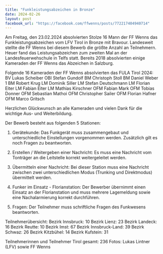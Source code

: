 ```yaml
---
title: "Funkleistungsabzeichen in Bronze"
date: 2024-02-26
layout: post
facebook_url: "https://facebook.com/ffwenns/posts/772217404940714"
---
```


Am Freitag, den 23.02.2024 absolvierten Stolze 16 Mann der FF Wenns das Funkleistungsabzeichen vom LFV Tirol in Bronze mit Bravour. Landesweit stellte die FF Wenns bei diesem Bewerb die größte Anzahl an Teilnehmern. Heuer fand das Leistungsabzeichen zum zweiten Mal an der Landesfeuerwehschule in Telfs statt. Bereits 2018 absolvierten einige Kameraden der FF Wenns das Abzeichen in Salzburg.

Folgende 16 Kameraden der FF Wenns absolvierten das FULA Tirol 2024:
BV Lukas Scheiber
OBI Stefan Gundolf
BM Christoph Stoll
BM Daniel Weber 1
BM Robert Krug
LM Dominik Siller
LM Stefan Deutschmann
LM Florian Eiter
LM Fabian Eiter
LM Mathias Kirschner
OFM Fabian Mark
OFM Tobias Donner
OFM Sebastian Mathoi
OFM Christopher Sailer
OFM Florian Hafner
OFM Marco Gritsch

Herzlichen Glückwunsch an alle Kameraden und vielen Dank für die wichtige Aus- und Weiterbildung. 

Der Bewerb besteht aus folgenden 5 Stationen:

1. Gerätekunde:
Das Funkgerät muss zusammengebaut und unterschiedliche Einstellungen vorgenommen werden. Zusätzlich gilt es noch Fragen zu beantworten.

2. Erstellen / Weitergeben einer Nachricht:
Es muss eine Nachricht vom Tonträger an die Leitstelle korrekt weitergeleitet werden.

3. Übermitteln einer Nachricht:
Bei dieser Station muss eine Nachricht zwischen zwei unterschiedlichen Modus (Trunking und Direktmodus) übermittelt werden.

4. Funker im Einsatz - Florianstation:
Der Bewerber übernimmt einen Einsatz an der Florianstation und muss mehrere Lagemeldung sowie eine Nachalarmierung korrekt durchführen.

5. Fragen:
Der Teilnehmer muss schriftliche Fragen des Funkwesens beantworten.

Teilnehmerübersicht: 
Bezirk Innsbruck: 10
Bezirk Lienz: 23
Bezirk Landeck: 16
Bezirk Reutte: 10
Bezirk Imst: 67
Bezirk Innsbruck-Land: 39
Bezirk Schwaz: 26
Bezirk Kitzbühel: 14
Bezirk Kufstein: 31

Teilnehmerinnen und Teilnehmer Tirol gesamt: 236
Fotos: Lukas Lintner (LFV) sowie FF Wenns